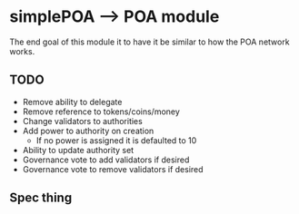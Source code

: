 # simplePOA --> POA module

The end goal of this module it to have it be similar to how the POA network works. 

## TODO
- Remove ability to delegate
- Remove reference to tokens/coins/money
- Change validators to authorities
- Add power to authority on creation
  - If no power is assigned it is defaulted to 10
- Ability to update authority set
- Governance vote to add validators if desired
- Governance vote to remove validators if desired

## Spec thing
